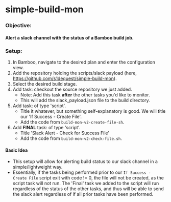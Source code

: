 # simple-build-mon

### Objective:
#### Alert a slack channel with the status of a Bamboo build job.

### Setup:
1. In Bamboo, navigate to the desired plan and enter the configuration view.
2. Add the repository holding the scripts/slack payload (here, https://github.com/s1dequest/simple-build-mon).
3. Select the desired build stage.
4. Add task: checkout the source repository we just added.
    * Note: Add this task **after** the other tasks you'd like to monitor.
    * This will add the slack_payload.json file to the build directory.
5. Add task: of type 'script'.
    * Title it whatever, but something self-explanatory is good. We will title our 'If Success - Create File'.
    * Add the code from `build-mon-v2-create-file-sh`.
6. Add **FINAL** task: of type 'script'.
    * Title 'Slack Alert - Check for Success File'
    * Add the code from `build-mon-v2-check-file.sh`.

#### Basic Idea
* This setup will allow for alerting build status to our slack channel in a simple/lightweight way.
* Essentially, if the tasks being performed prior to our `If Success - Create File` script exit with code != 0, the file will not be created, as the script task will not run. The 'Final' task we added to the script will run regardless of the status of the other tasks, and thus will be able to send the slack alert regardless of if all prior tasks have been performed.


